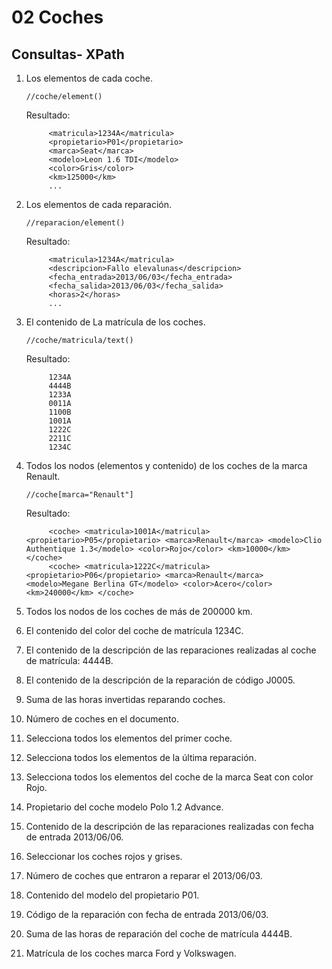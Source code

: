 # 02 Coches
## Consultas- XPath

1. Los elementos de cada coche.
 
   `//coche/element()`
   
   Resultado:
   
   ```Xpath
        <matricula>1234A</matricula>
        <propietario>P01</propietario>
        <marca>Seat</marca>
        <modelo>Leon 1.6 TDI</modelo>
        <color>Gris</color>
        <km>125000</km>
        ...
    ```
2. Los elementos de cada reparación.
   
   `//reparacion/element()`
   
   Resultado:
   
   ```Xpath
        <matricula>1234A</matricula>
        <descripcion>Fallo elevalunas</descripcion>
        <fecha_entrada>2013/06/03</fecha_entrada>
        <fecha_salida>2013/06/03</fecha_salida>
        <horas>2</horas>
        ...
    ```

3. El contenido de La matrícula de los coches. 
   
   `//coche/matricula/text()`
   
   Resultado:
   
   ```Xpath
        1234A
        4444B
        1233A
        0011A
        1100B
        1001A
        1222C
        2211C
        1234C
    ```

4. Todos los nodos (elementos y contenido) de los coches de la marca Renault.

   `//coche[marca="Renault"]`
   
   Resultado:
   
   ```Xpath
        <coche> <matricula>1001A</matricula> <propietario>P05</propietario> <marca>Renault</marca> <modelo>Clio Authentique 1.3</modelo> <color>Rojo</color> <km>10000</km> </coche>
        <coche> <matricula>1222C</matricula> <propietario>P06</propietario> <marca>Renault</marca> <modelo>Megane Berlina GT</modelo> <color>Acero</color> <km>240000</km> </coche>
    ```

5. Todos los nodos de los coches de más de 200000 km. 
6. El contenido del color del coche de matrícula 1234C. 
7. El contenido de la descripción de las reparaciones realizadas al coche de matrícula: 4444B.
8. El contenido de la descripción de la reparación de código J0005.
9.  Suma de las horas invertidas reparando coches. 
10. Número de coches en el documento.
11. Selecciona todos los elementos del primer coche.
12. Selecciona todos los elementos de la última reparación.
13. Selecciona todos los elementos del coche de la marca Seat con color Rojo. 
14. Propietario del coche modelo Polo 1.2 Advance. 
15. Contenido de la descripción de las reparaciones realizadas con fecha de entrada 2013/06/06.
16. Seleccionar los coches rojos y grises. 
17. Número de coches que entraron a reparar el 2013/06/03. 
18. Contenido del modelo del propietario P01. 
19. Código de la reparación con fecha de entrada 2013/06/03. 
20. Suma de las horas de reparación del coche de matrícula 4444B. 
21. Matrícula de los coches marca Ford y Volkswagen.

